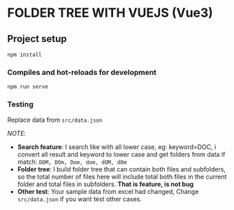 # FOLDER TREE WITH VUEJS (Vue3)

## Project setup
```
npm install
```

### Compiles and hot-reloads for development
```
npm run serve
```
### Testing
Replace data from `src/data.json`

*NOTE*:
- **Search feature**: I search like with all lower case, eg: keyword=DOC, i convert all result and keyword to lower case and get folders from data if match: `DOM, DOm, Dom, dom, dOM, dOm` 
- **Folder tree**: I build folder tree that can contain both files and subfolders, so the total number of files here will include total both files in the current folder and total files in subfolders. **That is feature, is not bug** 
- **Other test**: Your sample data from excel had changed, Change `src/data.json` if you want test other cases.
